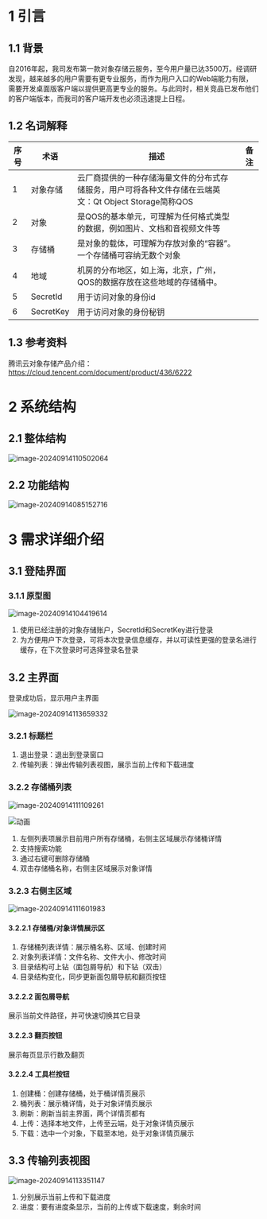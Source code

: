 # 1 引言

## 1.1 背景

自2016年起，我司发布第一款对象存储云服务，至今用户量已达3500万。经调研发现，越来越多的用户需要有更专业服务，而作为用户入口的Web端能力有限，需要开发桌面版客户端以提供更高更专业的服务。与此同时，相关竞品已发布他们的客户端版本，而我司的客户端开发也必须迅速提上日程。

## 1.2 名词解释

| 序号 | 术语      | 描述                                                         | 备注 |
| ---- | --------- | ------------------------------------------------------------ | ---- |
| 1    | 对象存储  | 云厂商提供的一种存储海量文件的分布式存储服务，用户可将各种文件存储在云端英文：Qt Object Storage简称QOS |      |
| 2    | 对象      | 是QOS的基本单元，可理解为任何格式类型的数据，例如图片、文档和音视频文件等 |      |
| 3    | 存储桶    | 是对象的载体，可理解为存放对象的“容器”。一个存储桶可容纳无数个对象 |      |
| 4    | 地域      | 机房的分布地区，如上海，北京，广州，QOS的数据存放在这些地域的存储桶中。 |      |
| 5    | SecretId  | 用于访问对象的身份id                                         |      |
| 6    | SecretKey | 用于访问对象的身份秘钥                                       |      |

## 1.3 参考资料

腾讯云对象存储产品介绍：
https://cloud.tencent.com/document/product/436/6222

# 2 系统结构

## 2.1 整体结构

![image-20240914110502064](assets/image-20240914110502064.png)

## 2.2 功能结构

![image-20240914085152716](assets/image-20240914085152716.png)

# 3 需求详细介绍

## 3.1 登陆界面

### 3.1.1 原型图

![image-20240914104419614](assets/image-20240914104419614.png)

1) 使用已经注册的对象存储账户，Secretld和SecretKey进行登录
2) 为方便用户下次登录，可将本次登录信息缓存，并以可读性更强的登录名进行缓存，在下次登录时可选择登录名登录

## 3.2 主界面

登录成功后，显示用户主界面

![image-20240914113659332](assets/image-20240914113659332.png)

### 3.2.1 标题栏

1. 退出登录：退出到登录窗口
2. 传输列表：弹出传输列表视图，展示当前上传和下载进度

### 3.2.2 存储桶列表

![image-20240914111109261](assets/image-20240914111109261.png)

![动画](assets/动画.gif)

1) 左侧列表项展示目前用户所有存储桶，右侧主区域展示存储桶详情
2) 支持搜索功能
3) 通过右键可删除存储桶
4) 双击存储桶名称，右侧主区域展示对象详情

### 3.2.3 右侧主区域

![image-20240914111601983](assets/image-20240914111601983.png)

#### 3.2.2.1 存储桶/对象详情展示区

1) 存储桶列表详情：展示桶名称、区域、创建时间
2) 对象列表详情：文件名称、文件大小、修改时间
3) 目录结构可上钻（面包屑导航）和下钻（双击）
4) 目录结构变化，同步更新面包屑导航和翻页按钮

#### 3.2.2.2 面包屑导航

展示当前文件路径，并可快速切换其它目录

#### 3.2.2.3 翻页按钮

展示每页显示行数及翻页

#### 3.2.2.4 工具栏按钮

1) 创建桶：创建存储桶，处于桶详情页展示
2) 桶列表：展示桶详情，处于对象详情页展示
3) 刷新：刷新当前主界面，两个详情页都有
4) 上传：选择本地文件，上传至云端，处于对象详情页展示
5) 下载：选中一个对象，下载至本地，处于对象详情页展示

## 3.3 传输列表视图

![image-20240914113351147](assets/image-20240914113351147.png)

1. 分别展示当前上传和下载进度
2. 进度：要有进度条显示，当前的上传或下载速度，剩余时间

